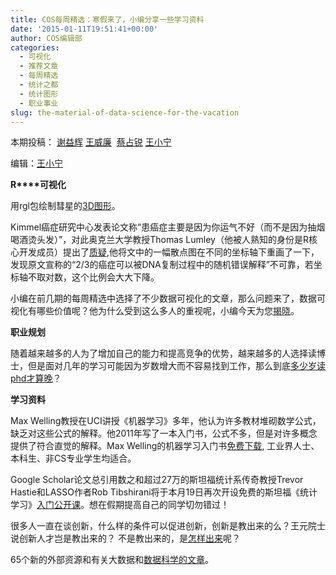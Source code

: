 ```yaml
---
title: COS每周精选：寒假来了，小编分享一些学习资料
date: '2015-01-11T19:51:41+00:00'
author: COS编辑部
categories:
  - 可视化
  - 推荐文章
  - 每周精选
  - 统计之都
  - 统计图形
  - 职业事业
slug: the-material-of-data-science-for-the-vacation
---
```


本期投稿： <a href="http://yihui.name/" target="_blank">谢益辉</a> <a href="http://weibo.com/u/1657470871?from=feed&loc=avatar" target="_blank">王威廉</a>  <a href="http://weibo.com/3264504301/profile?rightmod=1&wvr=6&mod=personinfo" target="_blank">蔡占锐</a> <a href="http://weibo.com/wangxiaoningtongxue/profile?rightmod=1&wvr=6&mod=personinf" target="_blank">王小宁</a>

编辑：<a href="http://weibo.com/wangxiaoningtongxue/profile?rightmod=1&wvr=6&mod=personinf" target="_blank">王小宁</a>

**R****可视化**

用rgl包绘制彗星的<a href="http://blog.revolutionanalytics.com/2014/12/explore-a-comet-with-rs-rgl-package.html" target="_blank">3D图形</a>。

Kimmel癌症研究中心发表论文称“患癌症主要是因为你运气不好（而不是因为抽烟喝酒烫头发）”，对此奥克兰大学教授Thomas Lumley（他被人熟知的身份是R核心开发成员）提出了<a href="http://www.statschat.org.nz/2015/01/03/cancer-isnt-just-bad-luck/" target="_blank">质疑</a>,他将文中的一幅散点图在不同的坐标轴下重画了一下，发现原文宣称的“2/3的癌症可以被DNA复制过程中的随机错误解释”不可靠，若坐标轴不取对数，这个比例会大大下降。

<!--more-->

小编在前几期的每周精选中选择了不少数据可视化的文章，那么问题来了，数据可视化有哪些价值呢？他为什么受到这么多人的重视呢，小编今天为您<a href="http://www.36dsj.com/archives/20467" target="_blank">揭晓</a>。

**职业规划**

随着越来越多的人为了增加自己的能力和提高竞争的优势，越来越多的人选择读博士，但是面对几年的学习可能因为岁数增大而不容易找到工作，那么到底<a href="http://chrisblattman.com/2013/06/12/when-are-you-too-old-for-a-phd/" target="_blank">多少岁读phd才算晚</a>？

**学习资料**

Max Welling教授在UCI讲授《机器学习》多年，他认为许多教材堆砌数学公式，缺乏对这些公式的解释。他2011年写了一本入门书，公式不多，但是对许多概念提供了符合直觉的解释。Max Welling的机器学习入门书<a href="http://t.cn/RZiZ7BH" target="_blank">免费下载</a>, 工业界人士、本科生、非CS专业学生均适合。

Google Scholar论文总引用数之和超过27万的斯坦福统计系传奇教授Trevor Hastie和LASSO作者Rob Tibshirani将于本月19日再次开设免费的斯坦福《统计学习》<a href="http://t.cn/R7epAal " target="_blank">入门公开课</a>。想在假期提高自己的同学切勿错过！

很多人一直在谈创新，什么样的条件可以促进创新，创新是教出来的么？王元院士说创新人才岂是教出来的？ 不是教出来的，是<a href="http://t.cn/RZJJiDL" target="_blank">怎样出来</a>呢？

65个新的外部资源和有关大数据和<a href="http://www.datasciencecentral.com/profiles/blogs/77-new-external-resources-and-articles-about-data-science-big" target="_blank">数据科学的文章</a>。
